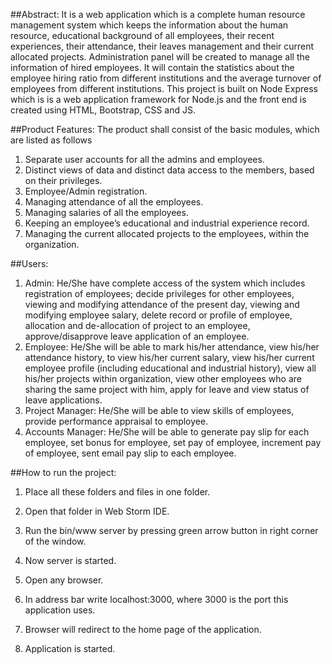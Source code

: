 ##Abstract:
It is a web application which is a complete human resource management system which keeps the information about the human resource, educational background of all employees, their  recent experiences, their attendance, their  leaves management and their current allocated projects. Administration panel will be created to manage all the information of hired employees. It will contain the statistics about the employee hiring ratio from different institutions and the average turnover of employees from different institutions. This project is built on Node Express which is is a web application framework for Node.js and the front end is created using HTML, Bootstrap, CSS and JS.  

##Product Features:
The product shall consist of the basic modules, which are listed as follows
1. Separate user accounts for all the admins and employees.
2. Distinct views of data and distinct data access to the members, based on their privileges.
3. Employee/Admin registration.
4. Managing attendance of all the employees.
5. Managing salaries of all the employees.
6. Keeping an employee’s educational and industrial experience record.
7. Managing the current allocated projects to the employees, within the organization.

##Users:
 1. Admin:
    He/She have complete access of the system which includes registration of employees; decide privileges for other employees, viewing       and modifying attendance of the present day, viewing and modifying employee salary, delete record or profile of employee, allocation     and de-allocation of project to an employee, approve/disapprove leave application of an employee.
 2. Employee:
     He/She will be able to mark his/her attendance, view his/her attendance history, to view his/her current salary,  view his/her           current employee profile (including educational and industrial history), view all his/her projects within organization, view other         employees who are sharing the same project with him, apply for leave and view status of leave applications.
 3. Project Manager:
     He/She will be able to view skills of employees, provide performance appraisal to employee.
 4. Accounts Manager:
     He/She will be able to generate pay slip for each employee, set bonus for employee, set pay of employee, increment pay of       employee, sent email pay slip to each employee. 

##How to run the project:
1. Place all these folders and files in one folder.

2. Open that folder in Web Storm IDE.

3. Run the bin/www server by pressing green arrow button in right corner of the window. 

4. Now server is started.

5. Open any browser.

6. In address bar write localhost:3000, where 3000 is the port this application uses.

7. Browser will redirect to the home page of the application.

8. Application is started. 
